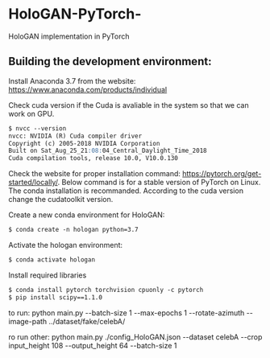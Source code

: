 # HoloGAN-PyTorch-
HoloGAN implementation in PyTorch

## Building the development environment:
Install Anaconda 3.7 from the website: https://www.anaconda.com/products/individual

Check cuda version if the Cuda is avaliable in the system so that we can work on GPU.
```markdown  
$ nvcc --version
nvcc: NVIDIA (R) Cuda compiler driver
Copyright (c) 2005-2018 NVIDIA Corporation
Built on Sat_Aug_25_21:08:04_Central_Daylight_Time_2018
Cuda compilation tools, release 10.0, V10.0.130
```
Check the website for proper installation command: https://pytorch.org/get-started/locally/. Below command is for a stable version of PyTorch on Linux. The conda installation is recommanded. According to the cuda version change the cudatoolkit version.


Create a new conda environment for HoloGAN:
```markdown  
$ conda create -n hologan python=3.7
```

Activate the hologan environment:
```markdown  
$ conda activate hologan
```

Install required libraries
```markdown  
$ conda install pytorch torchvision cpuonly -c pytorch
$ pip install scipy==1.1.0
```

to run:
python main.py --batch-size 1 --max-epochs 1 --rotate-azimuth --image-path ../dataset/fake/celebA/

ro run other:
python main.py ./config_HoloGAN.json --dataset celebA --crop input_height 108 --output_height 64 --batch-size 1

